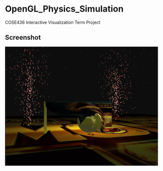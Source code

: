 # OpenGL_Physics_Simulation
COSE436 Interactive Visualization Term Project

 ## Screenshot
 ![](capture.png)

